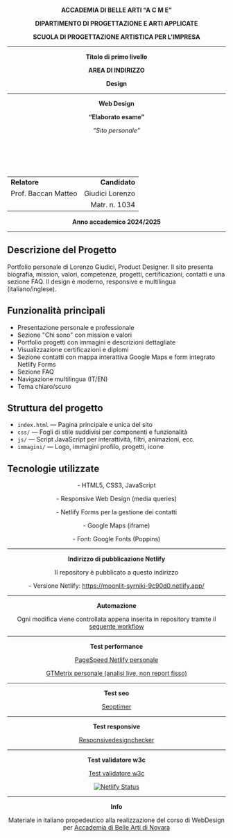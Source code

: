 <!-- ACCADEMIA DI BELLE ARTI “A C M E” -->
<p align="center"><strong>ACCADEMIA DI BELLE ARTI “A C M E”</strong></p>

<p align="center"><strong>DIPARTIMENTO DI PROGETTAZIONE E ARTI APPLICATE</strong></p>

<p align="center"><strong>SCUOLA DI PROGETTAZIONE ARTISTICA PER L'IMPRESA</strong></p>

---

<p align="center"><strong>Titolo di primo livello</strong></p>

<p align="center"><strong>AREA DI INDIRIZZO</strong></p>

<p align="center"><strong>Design</strong></p>

---

<p align="center"><strong>Web Design</strong></p>

<p align="center"><strong>“Elaborato esame”</strong></p>
<p align="center"><em>“Sito personale”</em></p>

<br><br><br><br>

<table width="100%">
  <tr>
    <td align="left"><strong>Relatore</strong></td>
    <td align="right"><strong>Candidato</strong></td>
  </tr>
  <tr>
    <td align="left">Prof. Baccan Matteo</td>
    <td align="right">Giudici Lorenzo</td>
  <tr>
    <td align="left"></td>
    <td align="right">Matr. n. 1034</td>
  </tr>
</table>


<p align="center"><strong>Anno accademico 2024/2025</strong></p>

---

## Descrizione del Progetto

Portfolio personale di Lorenzo Giudici, Product Designer. Il sito presenta biografia, mission, valori, competenze, progetti, certificazioni, contatti e una sezione FAQ. Il design è moderno, responsive e multilingua (italiano/inglese).

## Funzionalità principali
- Presentazione personale e professionale
- Sezione "Chi sono" con mission e valori
- Portfolio progetti con immagini e descrizioni dettagliate
- Visualizzazione certificazioni e diplomi
- Sezione contatti con mappa interattiva Google Maps e form integrato Netlify Forms
- Sezione FAQ
- Navigazione multilingua (IT/EN)
- Tema chiaro/scuro

## Struttura del progetto
- `index.html` — Pagina principale e unica del sito
- `css/` — Fogli di stile suddivisi per componenti e funzionalità
- `js/` — Script JavaScript per interattività, filtri, animazioni, ecc.
- `immagini/` — Logo, immagini profilo, progetti, icone

## Tecnologie utilizzate
<p align="center">- HTML5, CSS3, JavaScript
<p align="center">- Responsive Web Design (media queries)
<p align="center">- Netlify Forms per la gestione dei contatti
<p align="center">- Google Maps (iframe)
<p align="center">- Font: Google Fonts (Poppins)



<br>

---

<p align="center"><strong>Indirizzo di pubblicazione Netlify</strong></p>

<p align="center">Il repository è pubblicato a questo indirizzo</p>
<p align="center">- Versione Netlify: <a href="https://moonlit-syrniki-9c90d0.netlify.app/">https://moonlit-syrniki-9c90d0.netlify.app/</a></p>

---


<p align="center"><strong>Automazione</strong></p>

<p align="center">Ogni modifica viene controllata appena inserita in repository tramite il <a href="https://github.com/lollo0547/web_design/blob/main/.github/workflows/main.yml">seguente workflow</a></p>

---

<p align="center"><strong>Test performance</strong></p>


<p align="center"><a href="https://pagespeed.web.dev/report?url=https%3A%2F%2Fmoonlit-syrniki-9c90d0.netlify.app%2F">PageSpeed Netlify personale</a></p>
<p align="center"><a href="https://gtmetrix.com/analyze/moonlit-syrniki-9c90d0.netlify.app">GTMetrix personale (analisi live, non report fisso)</a></p>

---

<p align="center"><strong>Test seo</strong></p>

<p align="center"><a href="https://www.seoptimer.com/github-netlify-boilerplate.netlify.app">Seoptimer</a></p>

---

<p align="center"><strong>Test responsive</strong></p>

<p align="center"><a href="https://responsivedesignchecker.com/checker.php?url=https%3A%2F%2Fgithub-netlify-boilerplate.netlify.app&width=1400&height=700">Responsivedesignchecker</a></p>

---

<p align="center"><strong>Test validatore w3c</strong></p>

<p align="center"><a href="https://validator.w3.org/nu/?doc=https%3A%2F%2Fgithub-netlify-boilerplate.netlify.app">Test validatore w3c</a></p>

<p align="center"><a href="https://app.netlify.com/sites/github-netlify-boilerplate/deploys"><img src="https://api.netlify.com/api/v1/badges/70026311-956c-41d1-819d-633391ab5ff2/deploy-status" alt="Netlify Status"></a></p>

---

<p align="center"><strong>Info</strong></p>

<p align="center">Materiale in italiano propedeutico alla realizzazione del corso di WebDesign per <a href="http://www.acmenovara.it/">Accademia di Belle Arti di Novara</a></p>
